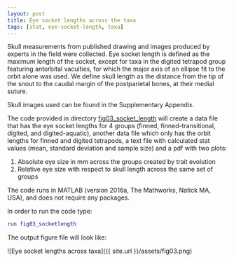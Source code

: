 ```yaml
---
layout: post
title: Eye socket lengths across the taxa
tags: [stat, eye-socket-length, taxa]
---
```


Skull measurements from published drawing and images produced by experts in the field were collected. Eye socket length is defined as the maximum length of the socket, except for taxa in the digited tetrapod group featuring antorbital vacuities, for which the major axis of an ellipse fit to the orbit alone was used. We define skull length as the distance from the tip of the snout to the caudal margin of the postparietal bones, at their medial suture.


Skull images used can be found in the Supplementary Appendix.

The code provided in directory [fig03_socket_length](https://github.com/maciverlab/bigeye/tree/master/figs/fig03_socket_length) will create a data file that has the eye socket lengths for 4 groups (finned, finned-transitional, digited, and digited-aquatic), another data file which only has the orbit lengths for finned and digited tetrapods, a text file with calculated stat values (mean, standard deviation and sample size) and a pdf with two plots:


1. Absolute eye size in mm across the groups created by trait evolution
2. Relative eye size with respect to skull length across the same set of groups


The code runs in MATLAB (version 2016a, The Mathworks, Natick MA, USA), and does not require any packages. 


In order to run the code type:


``` Matlab
run fig03_socketlength
```

The output figure file will look like:

![Eye socket lengths across taxa]({{ site.url }}/assets/fig03.png)

